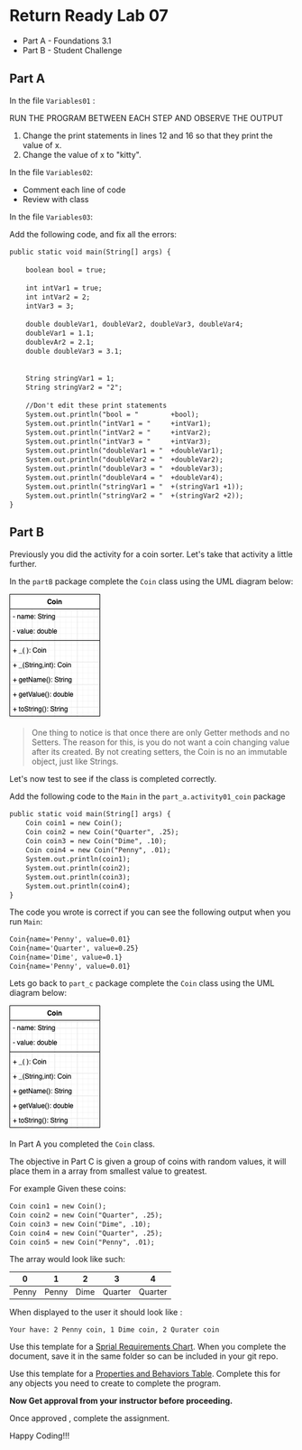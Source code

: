 # Return Ready Lab 07

* Part A - Foundations 3.1
* Part B - Student Challenge


## Part A

In the file `Variables01` :

RUN THE PROGRAM BETWEEN EACH STEP AND OBSERVE THE OUTPUT

1.  Change the print statements in lines 12 and 16 so that they print the value of x.
2. Change the value of x to "kitty".

In the file `Variables02`:

* Comment each line of code
* Review with class

In the file `Variables03`:

Add the following code, and fix all the errors:

```
public static void main(String[] args) {

    boolean bool = true;

    int intVar1 = true;
    int intVar2 = 2;
    intVar3 = 3;

    double doubleVar1, doubleVar2, doubleVar3, doubleVar4;
    doubleVar1 = 1.1;
    doublevAr2 = 2.1;
    double doubleVar3 = 3.1;


    String stringVar1 = 1;
    String stringVar2 = "2";

    //Don't edit these print statements
    System.out.println("bool = "        +bool);
    System.out.println("intVar1 = "     +intVar1);
    System.out.println("intVar2 = "     +intVar2);
    System.out.println("intVar3 = "     +intVar3);
    System.out.println("doubleVar1 = "  +doubleVar1);
    System.out.println("doubleVar2 = "  +doubleVar2);
    System.out.println("doubleVar3 = "  +doubleVar3);
    System.out.println("doubleVar4 = "  +doubleVar4);
    System.out.println("stringVar1 = "  +(stringVar1 +1));
    System.out.println("stringVar2 = "  +(stringVar2 +2));
}

```


## Part B
Previously you did the activity for a coin sorter. Let's take that activity a little further.

In the `partB` package complete the `Coin` class using the UML diagram below:

![](./assets/Coin.png)

> One thing to notice is that once there are only Getter methods and no Setters. The reason for this, is you do not want a coin changing value after its created. By not creating setters, the Coin is no an immutable object, just like Strings.

Let's now test to see if the class is completed correctly.

Add the following code to the `Main` in the `part_a.activity01_coin` package

```
public static void main(String[] args) {
    Coin coin1 = new Coin();
    Coin coin2 = new Coin("Quarter", .25);
    Coin coin3 = new Coin("Dime", .10);
    Coin coin4 = new Coin("Penny", .01);
    System.out.println(coin1);
    System.out.println(coin2);
    System.out.println(coin3);
    System.out.println(coin4);
}
``` 

The code you wrote is correct if you can see the following output when you run `Main`:

```
Coin{name='Penny', value=0.01}
Coin{name='Quarter', value=0.25}
Coin{name='Dime', value=0.1}
Coin{name='Penny', value=0.01}
```

Lets go back to `part_c` package complete the `Coin` class using the UML diagram below:

![](./assets/Coin.png)

In Part A you completed the `Coin` class.


The objective in Part C is given a group of coins with random values, it will place them in a array from smallest value to greatest.

For example Given these coins:

```
Coin coin1 = new Coin();
Coin coin2 = new Coin("Quarter", .25);
Coin coin3 = new Coin("Dime", .10);
Coin coin4 = new Coin("Quarter", .25);
Coin coin5 = new Coin("Penny", .01);

```

The array would look like such:

| 0 | 1 | 2 | 3 | 4 | 
|---|---|---|---|---|
| Penny | Penny | Dime | Quarter | Quarter |

When displayed to the user it should look like :

```
Your have: 2 Penny coin, 1 Dime coin, 2 Qurater coin
```

Use this template for a [Sprial Requirements Chart](./documents/SprialRequirementsTemplate.docx). When you complete the document, save it in the same folder so can be included in your git repo.

Use this template for a [Properties and Behaviors Table](./documents/PropsAndBehaviorsTable.docx). Complete this for any objects you need to create to complete the program.

**Now Get approval from your instructor before proceeding.**

Once approved , complete the assignment.

Happy Coding!!!
